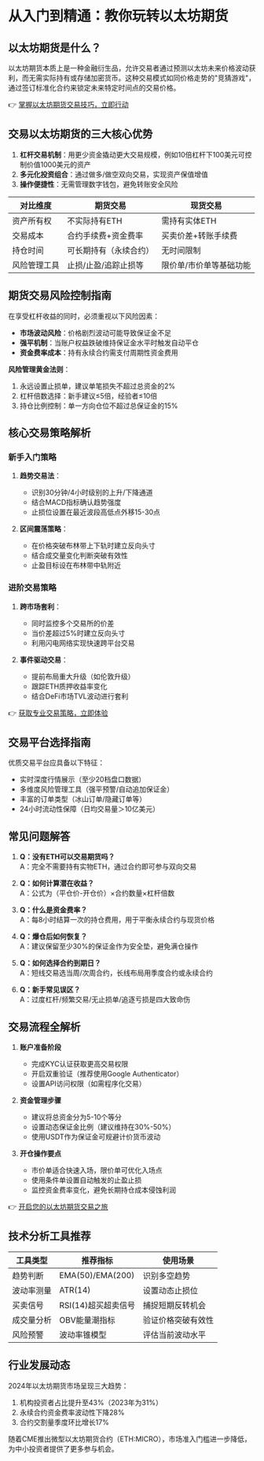 # 从入门到精通：教你玩转以太坊期货

## 以太坊期货是什么？

以太坊期货本质上是一种金融衍生品，允许交易者通过预测以太坊未来价格波动获利，而无需实际持有或存储加密货币。这种交易模式如同价格走势的"竞猜游戏"，通过签订标准化合约来锁定未来特定时间点的交易价格。

👉 [掌握以太坊期货交易技巧，立即行动](https://bit.ly/okx_welcome)

## 交易以太坊期货的三大核心优势

1. **杠杆交易机制**：用更少资金撬动更大交易规模，例如10倍杠杆下100美元可控制价值1000美元的资产
2. **多元化投资组合**：通过做多/做空双向交易，实现资产保值增值
3. **操作便捷性**：无需管理数字钱包，避免转账安全风险

| 对比维度       | 期货交易                 | 现货交易               |
|----------------|--------------------------|------------------------|
| 资产所有权     | 不实际持有ETH            | 需持有实体ETH          |
| 交易成本       | 合约手续费+资金费率      | 买卖价差+转账手续费    |
| 持仓时间       | 可长期持有（永续合约）   | 无时间限制             |
| 风险管理工具   | 止损/止盈/追踪止损等     | 限价单/市价单等基础功能|

## 期货交易风险控制指南

在享受杠杆收益的同时，必须重视以下风险因素：

- **市场波动风险**：价格剧烈波动可能导致保证金不足
- **强平机制**：当账户权益跌破维持保证金水平时触发自动平仓
- **资金费率成本**：持有永续合约需支付周期性资金费用

**风险管理黄金法则**：
1. 永远设置止损单，建议单笔损失不超过总资金的2%
2. 杠杆倍数选择：新手建议≤5倍，经验者≤10倍
3. 持仓比例控制：单一方向仓位不超过总保证金的15%

## 核心交易策略解析

### 新手入门策略
1. **趋势交易法**：
   - 识别30分钟/4小时级别的上升/下降通道
   - 结合MACD指标确认趋势强度
   - 止损位设置在最近波段高低点外移15-30点

2. **区间震荡策略**：
   - 在价格突破布林带上下轨时建立反向头寸
   - 结合成交量变化判断突破有效性
   - 止盈目标设在布林带中轨附近

### 进阶交易策略
1. **跨市场套利**：
   - 同时监控多个交易所的价差
   - 当价差超过5%时建立反向头寸
   - 利用闪电网络实现快速跨平台交易

2. **事件驱动交易**：
   - 提前布局重大升级（如伦敦升级）
   - 跟踪ETH质押收益率变化
   - 结合DeFi市场TVL波动进行套利

👉 [获取专业交易策略，立即体验](https://bit.ly/okx_welcome)

## 交易平台选择指南

优质交易平台应具备以下特征：
- 实时深度行情展示（至少20档盘口数据）
- 多维度风险管理工具（强平预警/自动追加保证金）
- 丰富的订单类型（冰山订单/隐藏订单等）
- 24小时流动性保障（日均交易量＞10亿美元）

## 常见问题解答

1. **Q：没有ETH可以交易期货吗？**  
   A：完全不需要持有实物ETH，通过合约即可参与双向交易

2. **Q：如何计算潜在收益？**  
   A：公式为（平仓价-开仓价）×合约数量×杠杆倍数

3. **Q：什么是资金费率？**  
   A：每8小时结算一次的持仓费用，用于平衡永续合约与现货价格

4. **Q：爆仓后如何恢复？**  
   A：建议保留至少30%的保证金作为安全垫，避免满仓操作

5. **Q：如何选择合约到期日？**  
   A：短线交易选当周/次周合约，长线布局用季度合约或永续合约

6. **Q：新手常见误区？**  
   A：过度杠杆/频繁交易/无止损单/追逐亏损是四大致命伤

## 交易流程全解析

1. **账户准备阶段**  
   - 完成KYC认证获取更高交易权限  
   - 开启双重验证（推荐使用Google Authenticator）  
   - 设置API访问权限（如需程序化交易）

2. **资金管理步骤**  
   - 建议将总资金分为5-10个等分  
   - 设置动态保证金比例（建议维持在30%-50%）  
   - 使用USDT作为保证金可规避计价货币波动

3. **开仓操作要点**  
   - 市价单适合快速入场，限价单可优化入场点  
   - 使用条件单设置自动触发的止盈止损  
   - 监控资金费率变化，避免长期持仓成本侵蚀利润

👉 [开启您的以太坊期货交易之旅](https://bit.ly/okx_welcome)

## 技术分析工具推荐

| 工具类型       | 推荐指标                  | 使用场景                |
|----------------|---------------------------|-------------------------|
| 趋势判断       | EMA(50)/EMA(200)          | 识别多空趋势            |
| 波动率测量     | ATR(14)                   | 设置动态止损位          |
| 买卖信号       | RSI(14)超买超卖信号       | 捕捉短期反转机会        |
| 成交量分析     | OBV能量潮指标             | 验证价格突破有效性      |
| 风险预警       | 波动率锥模型               | 评估当前波动水平        |

## 行业发展动态

2024年以太坊期货市场呈现三大趋势：
1. 机构投资者占比提升至43%（2023年为31%）
2. 永续合约资金费率波动性下降28%
3. 合约交割量季度环比增长17%

随着CME推出微型以太坊期货合约（ETH:MICRO），市场准入门槛进一步降低，为中小投资者提供了更多参与机会。